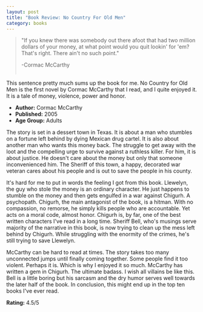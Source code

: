 ```yaml
---
layout: post
title: "Book Review: No Country For Old Men"
category: books
---
```


> "If you knew there was somebody out there afoot that had two million dollars of your money, at what point would you quit lookin' for 'em? That's right. There ain't no such point." <div class="pull-right">-Cormac McCarthy</div><br />

This sentence pretty much sums up the book for me. No Country for Old Men is the first novel by Cormac McCarthy that I read, and I quite enjoyed it. It is a tale of money, violence, power and honor.

+ **Author:** Cormac McCarthy
+ **Published:** 2005
+ **Age Group:** Adults

The story is set in a dessert town in Texas. It is about a man who stumbles on a fortune left behind by dying Mexican drug cartel. It is also about another man who wants this money back. The struggle to get away with the loot and the compelling urge to survive against a ruthless killer. For him, it is about justice. He doesn't care about the money but only that someone inconvenienced him. The Sheriff of this town, a happy, decorated war veteran cares about his people and is out to save the people in his county.

It's hard for me to put in words the feeling I got from this book. Llewelyn, the guy who stole the money is an ordinary character. He just happens to stumble on the money and then gets engulfed in a war against Chigurh. A psychopath. Chigurh, the main antagonist of the book, is a hitman. With no compassion, no remorse, he simply kills people who are accountable. Yet acts on a moral code, almost honor. Chigurh is, by far, one of the best written characters I've read in a long time. Sheriff Bell, who's musings serve majority of the narrative in this book, is now trying to clean up the mess left behind by Chigurh. While struggling with the enormity of the crimes, he's still trying to save Llewelyn.

McCarthy can be hard to read at times. The story takes too many unconnected jumps until finally coming together. Some people find it too violent. Perhaps it is. Which is why I enjoyed it so much. McCarthy has written a gem in Chigurh. The ultimate badass. I wish all villains be like this. Bell is a little boring but his sarcasm and the dry humor serves well towards the later half of the book. In conclusion, this might end up in the top ten books I've ever read.

**Rating:** 4.5/5
